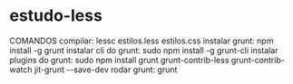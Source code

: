 # estudo-less

COMANDOS
compilar: lessc estilos.less estilos.css
instalar grunt: npm install -g grunt
instalar cli do grunt: sudo npm install -g grunt-cli
instalar plugins do grunt: sudo npm install grunt grunt-contrib-less grunt-contrib-watch jit-grunt --save-dev
rodar grunt: grunt